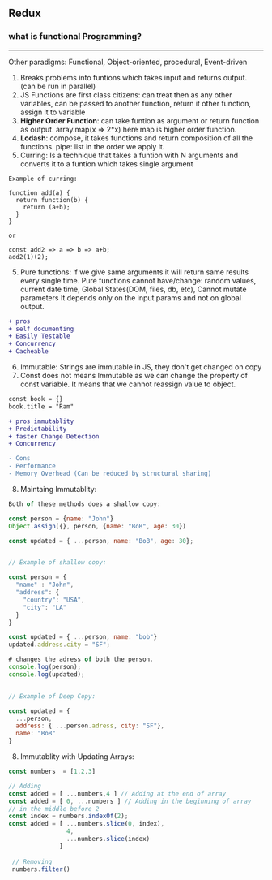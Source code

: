## Redux

### what is functional Programming?
___

Other paradigms: Functional, Object-oriented, procedural, Event-driven

1. Breaks problems into funtions which takes input and returns output. (can be run in parallel)
2. JS Functions are first class citizens: can treat then as any other variables, can be passed to another function, return it other function, assign it to variable 
3. **Higher Order Function**: can take funtion as argument or return function as output. array.map(x => 2*x) here map is higher order function.
4. **Lodash**: compose, it takes functions and return composition of all the functions.
               pipe: list in the order we apply it.
5. Curring: Is a technique that takes a funtion with N arguments and converts it to a funtion which takes single argument
```
Example of curring:

function add(a) {
  return function(b) {
    return (a+b);
  }
}

or 

const add2 => a => b => a+b;
add2(1)(2);
```
5. Pure functions: if we give same arguments it will return same results every single time. Pure functions cannot have/change: random values, current date time, Global States(DOM, files, db, etc), Cannot mutate parameters 
                   It depends only on the input params and not on global output. 
```diff
+ pros
+ self documenting
+ Easily Testable
+ Concurrency
+ Cacheable
```

6. Immutable: Strings are immutable in JS, they don't get changed on copy
7. Const does not means Immutable as we can change the property of const variable. It means that we cannot reassign value to object.
``` diff
const book = {}
book.title = "Ram"

+ pros immutablity
+ Predictability
+ faster Change Detection
+ Concurrency

- Cons
- Performance
- Memory Overhead (Can be reduced by structural sharing)
``` 
8. Maintaing Immutablity:
```js
Both of these methods does a shallow copy:

const person = {name: "John"}
Object.assign({}, person, {name: "BoB", age: 30})

const updated = { ...person, name: "BoB", age: 30}; 


// Example of shallow copy:

const person = {
  "name" : "John",
  "address": {
    "country": "USA",
    "city": "LA" 
  } 
}

const updated = { ...person, name: "bob"}
updated.address.city = "SF";

# changes the adress of both the person.
console.log(person);
console.log(updated);


// Example of Deep Copy:

const updated = {
  ...person,
  address: { ...person.adress, city: "SF"},
  name: "BoB"
}

```

8. Immutablity with Updating Arrays:
```js
const numbers  = [1,2,3]

// Adding
const added = [ ...numbers,4 ] // Adding at the end of array 
const added = [ 0, ...numbers ] // Adding in the beginning of array 
// in the middle before 2
const index = numbers.indexOf(2);
const added = [ ...numbers.slice(0, index), 
                4,
                ...numbers.slice(index)
              ]
              
 // Removing 
 numbers.filter() 
```


                   
